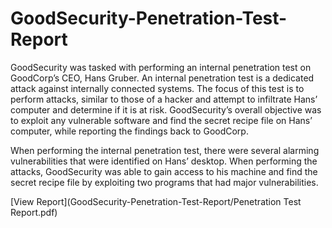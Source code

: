 # GoodSecurity-Penetration-Test-Report
GoodSecurity was tasked with performing an internal penetration test on GoodCorp’s CEO, Hans Gruber. An internal penetration test is a dedicated attack against internally connected systems. The focus of this test is to perform attacks, similar to those of a hacker and attempt to infiltrate Hans’ computer and determine if it is at risk. GoodSecurity’s overall objective was to exploit any vulnerable software and find the secret recipe file on Hans’ computer, while reporting the findings back to GoodCorp.


When performing the internal penetration test, there were several alarming vulnerabilities that were
identified on Hans’ desktop. When performing the attacks, GoodSecurity was able to gain access to his machine and find the secret recipe file by exploiting two programs that had major vulnerabilities.

[View Report](GoodSecurity-Penetration-Test-Report/Penetration Test Report.pdf)
